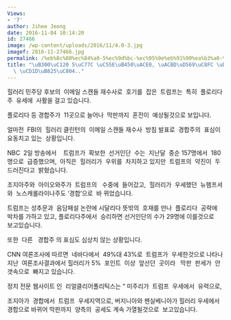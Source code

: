 ```yaml
---
Views:
- '7'
author: Jihee Jeong
date: 2016-11-04 10:14:20
id: 27466
image: /wp-content/uploads/2016/11/4.0-3.jpg
imagef: 2016-11-27466.jpg
permalink: /%eb%8c%80%ec%84%a0-5%ec%9d%bc-%ec%95%9e%eb%91%90%ea%b3%a0-%ea%b2%bd%ed%95%a9%ec%a3%bc-%ed%99%95%eb%b3%b4%ec%97%90-%ec%b4%9d%eb%a0%a5%ec%a0%84/
title: "\uB300\uC120 5\uC77C \uC55E\uB450\uACE0, \uACBD\uD569\uC8FC \uD655\uBCF4\uC5D0\
  \ \uCD1D\uB825\uC804.."
---
```


힐러리 민주당 후보의  이메일 스캔들 재수사로  호기를  잡은  트럼프는  특히  플로리다주  유세에  사활을 걸고 있습니다.

플로리다 등 경합주가  11곳으로 늘어나  막판까지  혼전이  예상될것으로 보입니다.

얼마전  FBI의  힐러리 클린턴의  이메일 스캔들 재수사  방침 발표로  경합주의  표심이  요동치고 있는  상황입니다.

NBC  2일 방송에서    트럼프가  확보한  선거인단  수는  지난달  중순 157명에서  180명으로  급증했으며,  아직은  힐러리가  우위를  차지하고 있지만  트럼프의  약진이  두드러진다고  밝혔습니다.

조지아주와  아이오와주가  트럼프의   수중에  들어갔고,  힐러리가  우세했던  뉴햄프셔와  노스캐롤라이나주도 ‘경합’으로  바 뀌었습니다.

트럼프는 성추문과  음담패설 논란에 시달리다 뜻밖의  호재를 만나  플로리다  공략에 박차를 가하고 있고, 플로리다주에서  승리하면 선거인단의 수가 29명에 이를것으로   보고있습니다.

또한  다른   경합주 의 표심도 심상치 않는 상황입니다.

CNN 여론조사에 따르면  네바다에서  49%대 43%로  트럼프가  우세한것으로 나타나 지난  여론조사결과에서 힐러리가 5%  포인트  이상  앞선던  곳이라   막판  판세가  안갯속으로  빠지고 있습니다.

정치 전문 웹사이트 인  리얼클리어폴리틱스는 “ 미주리가  트럼프  우세에서  유력으로,

조지아가  경합에서  트럼프  우세지역으로, 버지니아와 펜실베니아가 힐러리 우세에서 경합으로 바뀌어 막판까지  양측의  공세도 계속 가열될것으로  보고있습니다.

&nbsp;

&nbsp;

&nbsp;

&nbsp;
